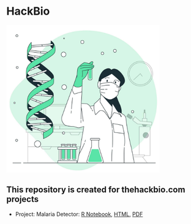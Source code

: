 # HackBio

<img src="https://github.com/siniorone/HackBio/blob/main/banner.jpg?raw=true" width="400">

## This repository is created for thehackbio.com projects
* Project: Malaria Detector: [R Notebook](https://github.com/siniorone/HackBio/blob/main/Malaria/Malaria%20Detector.Rmd), [HTML](https://github.com/siniorone/HackBio/blob/main/Malaria/Malaria%20Detector.mhtml), [PDF](https://github.com/siniorone/HackBio/blob/main/Malaria/Malaria%20Detector.pdf)
